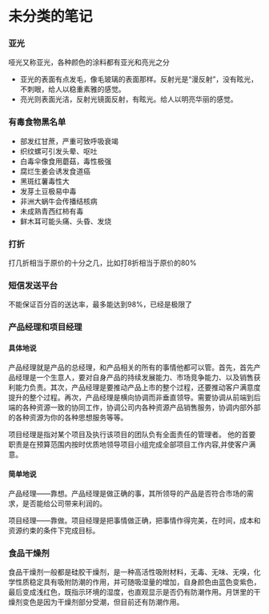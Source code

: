 未分类的笔记
=========

### 亚光

哑光又称亚光，各种颜色的涂料都有亚光和亮光之分

* 亚光的表面有点发毛，像毛玻璃的表面那样。反射光是“漫反射”，没有眩光，不刺眼，给人以稳重素雅的感觉。
* 亮光则表面光洁，反射光镜面反射，有眩光。给人以明亮华丽的感觉。

### 有毒食物黑名单

* 部发红甘蔗，严重可致呼吸衰竭
* 织纹螺可引发头晕、呕吐
* 白毒伞像食用蘑菇，毒性极强
* 腐烂生姜会诱发食道癌
* 黑斑红薯毒性大
* 发芽土豆极易中毒
* 非洲大蜗牛会传播结核病
* 未成熟青西红柿有毒
* 鲜木耳可能头痛、头昏、发烧

### 打折

打几折相当于原价的十分之几，比如打8折相当于原价的80%

### 短信发送平台

不能保证百分百的送达率，最多能达到98%，已经是极限了

### 产品经理和项目经理

#### 具体地说

产品经理就是产品的总经理，和产品相关的所有的事情他都可以管。首先，首先产品经理是一个生意人，要对自身产品的持续发展能力、市场竞争能力、以及销售获利能力负责。其次，产品经理是要推动产品上市的整个过程，还要推动客户满意度提升的整个过程。再次，产品经理是横向协调而非垂直领导。需要协调从前端到后端的各种资源一致的协同工作，协调公司内各种资源产品销售服务，协调内部外部的各种资源为你的各种思想服务等等。

项目经理是指对某个项目及执行该项目的团队负有全面责任的管理者。 他的首要职责是在预算范围内按时优质地领导项目小组完成全部项目工作内容,并使客户满意。

#### 简单地说

产品经理——靠想。产品经理是做正确的事，其所领导的产品是否符合市场的需求，是否能给公司带来利润的。

项目经理——靠做。项目经理是把事情做正确，把事情作得完美，在时间，成本和资源约束的条件下完成目标。

### 食品干燥剂

食品干燥剂一般都是硅胶干燥剂，是一种高活性吸附材料，无毒、无味、无嗅，化学性质稳定具有吸附防潮的作用，并可随吸湿量的增加，自身颜色由蓝色变紫色，最后变成浅红色，既指示环境的湿度，也直观显示是否仍有防潮作用。月饼里的干燥剂变色是因为干燥剂部分受潮，但目前还有防潮作用。
